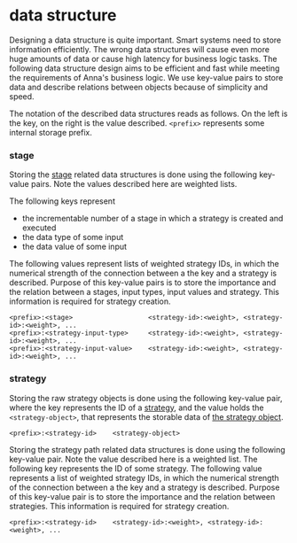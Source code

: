 # data structure
Designing a data structure is quite important. Smart systems need to store
information efficiently. The wrong data structures will cause even more huge
amounts of data or cause high latency for business logic tasks. The following
data structure design aims to be efficient and fast while meeting the
requirements of Anna's business logic. We use key-value pairs to store data and
describe relations between objects because of simplicity and speed.

The notation of the described data structures reads as follows. On the left is
the key, on the right is the value described. `<prefix>` represents some
internal storage prefix.

### stage
Storing the [stage](stage.md) related data structures is done using the
following key-value pairs. Note the values described here are weighted lists.

The following keys represent
- the incrementable number of a stage in which a strategy is created and executed
- the data type of some input
- the data value of some input

The following values represent lists of weighted strategy IDs, in which the
numerical strength of the connection between a the key and a strategy is
described. Purpose of this key-value pairs is to store the importance and the
relation between a stages, input types, input values and strategy. This
information is required for strategy creation.

```
<prefix>:<stage>                   <strategy-id>:<weight>, <strategy-id>:<weight>, ...
<prefix>:<strategy-input-type>     <strategy-id>:<weight>, <strategy-id>:<weight>, ...
<prefix>:<strategy-input-value>    <strategy-id>:<weight>, <strategy-id>:<weight>, ...
```

### strategy
Storing the raw strategy objects is done using the following key-value pair,
where the key represents the ID of a [strategy](strategy.md), and the value
holds the `<strategy-object>`, that represents the storable data of [the
strategy object](https://godoc.org/github.com/xh3b4sd/anna/spec#Strategy).

```
<prefix>:<strategy-id>    <strategy-object>
```

Storing the strategy path related data structures is done using the following
key-value pair. Note the value described here is a weighted list. The following
key represents the ID of some strategy. The following value represents a list
of weighted strategy IDs, in which the numerical strength of the connection
between a the key and a strategy is described. Purpose of this key-value pair
is to store the importance and the relation between strategies. This
information is required for strategy creation.

```
<prefix>:<strategy-id>    <strategy-id>:<weight>, <strategy-id>:<weight>, ...
```
